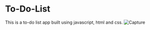 # To-Do-List
This is a to-do list app built using javascript, html and css.
![Capture](https://user-images.githubusercontent.com/90471260/169783670-44670cc6-1417-4695-89b2-bed066c21d89.PNG)
